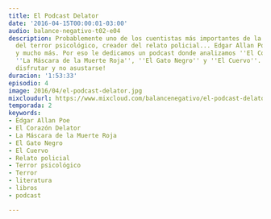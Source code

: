 ```yaml
---
title: El Podcast Delator
date: '2016-04-15T00:00:01-03:00'
audio: balance-negativo-t02-e04
description: Probablemente uno de los cuentistas más importantes de la historia, maestro
  del terror psicológico, creador del relato policial... Edgar Allan Poe es todo eso
  y mucho más. Por eso le dedicamos un podcast donde analizamos ''El Corazón Delator'',
  ''La Máscara de la Muerte Roja'', ''El Gato Negro'' y ''El Cuervo''. ¡Traten de
  disfrutar y no asustarse!
duracion: '1:53:33'
episodio: 4
image: 2016/04/el-podcast-delator.jpg
mixcloudurl: https://www.mixcloud.com/balancenegativo/el-podcast-delator-balance-negativo-t02-e04/
temporada: 2
keywords:
- Edgar Allan Poe
- El Corazón Delator
- La Máscara de la Muerte Roja
- El Gato Negro
- El Cuervo
- Relato policial
- Terror psicológico
- Terror
- literatura
- libros
- podcast

---
```

